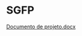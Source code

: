 # SGFP
[Documento de projeto.docx](https://github.com/rodrigolanesm/SGFP/files/11123554/Documento.de.projeto.de.software.docx)
